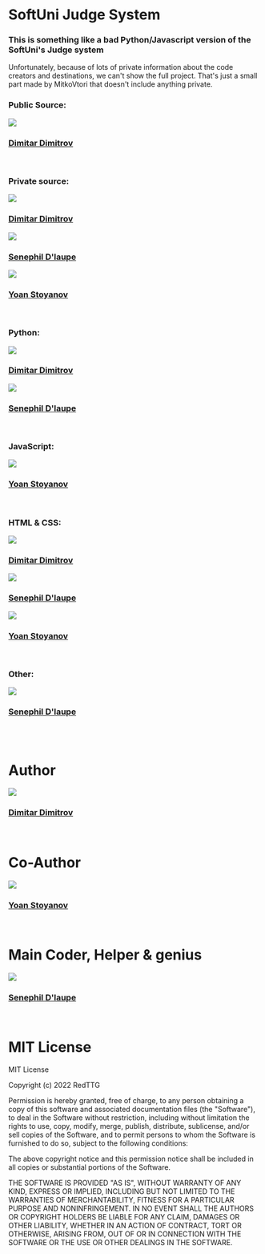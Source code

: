 # SoftUni Judge System
### This is something like a bad Python/Javascript version of the SoftUni's Judge system
Unfortunately, because of lots of private information about the code creators and destinations, we can't show the full project. That's just a small part made by MitkoVtori that doesn't include anything private.

### Public Source:
<a href="https://github.com/MitkoVtori"><img src="https://user-images.githubusercontent.com/112943652/203285852-fd47a4c6-c768-4498-810d-4f34bbb6ae22.jpg"></a>

### <a href="https://github.com/MitkoVtori">Dimitar Dimitrov</a>
<br>

### Private source:
<a href="https://github.com/MitkoVtori"><img src="https://user-images.githubusercontent.com/112943652/203285852-fd47a4c6-c768-4498-810d-4f34bbb6ae22.jpg"></a>

### <a href="https://github.com/MitkoVtori">Dimitar Dimitrov</a>

<a href="https://github.com/SnepalDelaupe"><img src="https://user-images.githubusercontent.com/118673878/203285446-98548a5d-f411-4ca2-bd0a-d49260dc78cc.png"></a>

### <a href="https://github.com/SnepalDelaupe">Senephil D'laupe</a>

<a href="https://github.com/HackerstoyanovBG"><img src="https://user-images.githubusercontent.com/114164593/203284109-a0bc6e7e-3432-40ab-9955-4598938bec4c.png"></a>

### <a href="https://github.com/HackerstoyanovBG">Yoan Stoyanov</a>
<br>

### Python:
<a href="https://github.com/MitkoVtori"><img src="https://user-images.githubusercontent.com/112943652/203285852-fd47a4c6-c768-4498-810d-4f34bbb6ae22.jpg"></a>

### <a href="https://github.com/MitkoVtori">Dimitar Dimitrov</a>

<a href="https://github.com/SnepalDelaupe"><img src="https://user-images.githubusercontent.com/118673878/203285446-98548a5d-f411-4ca2-bd0a-d49260dc78cc.png"></a>

### <a href="https://github.com/SnepalDelaupe">Senephil D'laupe</a>
<br>

### JavaScript:
<a href="https://github.com/HackerstoyanovBG"><img src="https://user-images.githubusercontent.com/114164593/203284109-a0bc6e7e-3432-40ab-9955-4598938bec4c.png"></a>

### <a href="https://github.com/HackerstoyanovBG">Yoan Stoyanov</a>
<br>

### HTML & CSS:
<a href="https://github.com/MitkoVtori"><img src="https://user-images.githubusercontent.com/112943652/203285852-fd47a4c6-c768-4498-810d-4f34bbb6ae22.jpg"></a>

### <a href="https://github.com/MitkoVtori">Dimitar Dimitrov</a>

<a href="https://github.com/SnepalDelaupe"><img src="https://user-images.githubusercontent.com/118673878/203285446-98548a5d-f411-4ca2-bd0a-d49260dc78cc.png"></a>

### <a href="https://github.com/SnepalDelaupe">Senephil D'laupe</a>

<a href="https://github.com/HackerstoyanovBG"><img src="https://user-images.githubusercontent.com/114164593/203284109-a0bc6e7e-3432-40ab-9955-4598938bec4c.png"></a>

### <a href="https://github.com/HackerstoyanovBG">Yoan Stoyanov</a>
<br>

### Other:
<a href="https://github.com/SnepalDelaupe"><img src="https://user-images.githubusercontent.com/118673878/203285446-98548a5d-f411-4ca2-bd0a-d49260dc78cc.png"></a>

### <a href="https://github.com/SnepalDelaupe">Senephil D'laupe</a>
<br>
<br>

# Author
<a href="https://github.com/MitkoVtori"><img src="https://user-images.githubusercontent.com/112943652/203285852-fd47a4c6-c768-4498-810d-4f34bbb6ae22.jpg"></a>

### <a href="https://github.com/MitkoVtori">Dimitar Dimitrov</a>
<br>

# Co-Author
<a href="https://github.com/HackerstoyanovBG"><img src="https://user-images.githubusercontent.com/114164593/203284109-a0bc6e7e-3432-40ab-9955-4598938bec4c.png"></a>

### <a href="https://github.com/HackerstoyanovBG">Yoan Stoyanov</a>
<br>

# Main Coder, Helper & genius
<a href="https://github.com/SnepalDelaupe"><img src="https://user-images.githubusercontent.com/118673878/203285446-98548a5d-f411-4ca2-bd0a-d49260dc78cc.png"></a>

### <a href="https://github.com/SnepalDelaupe">Senephil D'laupe</a>
<br>

# MIT License
MIT License

Copyright (c) 2022 RedTTG

Permission is hereby granted, free of charge, to any person obtaining a copy
of this software and associated documentation files (the "Software"), to deal
in the Software without restriction, including without limitation the rights
to use, copy, modify, merge, publish, distribute, sublicense, and/or sell
copies of the Software, and to permit persons to whom the Software is
furnished to do so, subject to the following conditions:

The above copyright notice and this permission notice shall be included in all
copies or substantial portions of the Software.

THE SOFTWARE IS PROVIDED "AS IS", WITHOUT WARRANTY OF ANY KIND, EXPRESS OR
IMPLIED, INCLUDING BUT NOT LIMITED TO THE WARRANTIES OF MERCHANTABILITY,
FITNESS FOR A PARTICULAR PURPOSE AND NONINFRINGEMENT. IN NO EVENT SHALL THE
AUTHORS OR COPYRIGHT HOLDERS BE LIABLE FOR ANY CLAIM, DAMAGES OR OTHER
LIABILITY, WHETHER IN AN ACTION OF CONTRACT, TORT OR OTHERWISE, ARISING FROM,
OUT OF OR IN CONNECTION WITH THE SOFTWARE OR THE USE OR OTHER DEALINGS IN THE
SOFTWARE.
